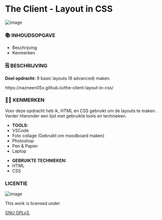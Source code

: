 <h1>The Client - Layout in CSS</h1>

![image](https://user-images.githubusercontent.com/112861261/195051039-6388f984-38ec-4428-9a31-abf6cdf2e050.png)

<h3>📚 INHOUDSOPGAVE</h3>

<ul>
        <li>Beschrijving</li>
        <li>Kenmerken</li>

</ul>

<h3>
🗒️ BESCHRIJVING
</h3>

<p><strong>Doel opdracht:</strong> 9 basic layouts (9 advanced) maken.</p>
https://nazneen05x.github.io/the-client-layout-in-css/

<h3>
👩‍💻 KENMERKEN
</h3>

<p> Voor deze opdracht heb ik,  HTML en CSS  gebruikt om de layouts te maken . Verder Hieronder een lijst met gebruikte tools en technieken.
</p>

<ul>
        <li><strong>TOOLS:</strong></li>
        <li>VSCode</li>
        <li> Foto collage (Gebruikt om moodboard maken)</li>
         <li>Photoshop</li>
        <li>Pen & Papier</li>
        <li>Laptop</li>
</ul>

<ul>
        <li><strong>GEBRUIKTE TECHNIEKEN:</strong></li>
        <li>HTML</li>
        <li>CSS</li>
        
        
        
</ul>

<h3>
LICENTIE
</h3>

![image](https://user-images.githubusercontent.com/112861261/195052963-250ae58b-adda-4e22-b316-a4017b727130.png)
<p> This work is licensed under</P> <a href="https://github.com/zombie0youssra/your-tribe-profile-card/blob/main/LICENSE](https://github.com/Nazneen05x/the-client-case/blob/main/LICENSE)">GNU GPLv3.</a>
